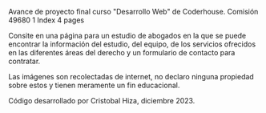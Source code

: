 Avance de proyecto final curso "Desarrollo Web" de Coderhouse. 
Comisión 49680
1 Index 4 pages

Consite en una página para un estudio de abogados en la que se puede encontrar la información del estudio, 
del equipo, de los servicios ofrecidos en las diferentes áreas del derecho y un formulario de contacto para contratar.

Las imágenes son recolectadas de internet, no declaro ninguna propiedad sobre estos y tienen meramente un fin educacional.

Código desarrollado por Cristobal Hiza, diciembre 2023.  
